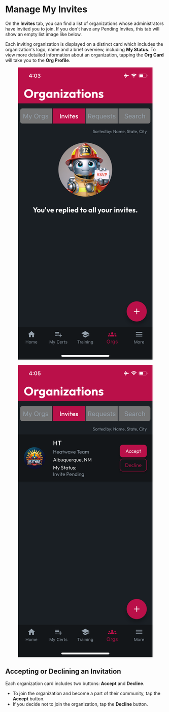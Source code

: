 # Manage My Invites

On the **Invites** tab, you can find a list of organizations whose administrators have invited you to join. If you don't have any Pending Invites, this tab will show an empty list image like below.

Each inviting organization is displayed on a distinct card which includes the organization's logo, name and a brief overview, including **My Status**. To view more detailed information about an organization, tapping the **Org Card** will take you to the **Org Profile**.

<div><figure><img src="../../.gitbook/assets/1.0.0-orgs-invites-empty.PNG" alt=""><figcaption></figcaption></figure> <figure><img src="../../.gitbook/assets/1.0.0-orgs-invites-pending.PNG" alt=""><figcaption></figcaption></figure></div>

## Accepting or Declining an Invitation

Each organization card includes two buttons: **Accept** and **Decline**.

* To join the organization and become a part of their community, tap the **Accept** button.
* If you decide not to join the organization, tap the **Decline** button.
